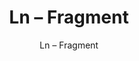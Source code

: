---
designer: Endless Knot
description: "Color%3A%20Steel%0AMaterial%3A%20Wool%20%26%20Tencel%0ACollection%3A%20Hand-Tufted%20Collection"
image_primary: img/FRA-220-600x750.jpg
image_secondary: ../../../images/blank.png
manufacturer: Endless Knot
href: https://endlessknotrugs.com/product/fragment-steel/
subtitle: Ln – Fragment
tags: 
  - endless_knot
  - hand-tufted-rugs
title: Ln – Fragment
image_thumb: img/FRA-220-300x300.jpg
category: hand-tufted-rugs
slug: /manufacturers/endless-knot/hand-tufted-rugs/endless-knot-ln-fragment
---